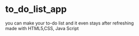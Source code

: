 # to_do_list_app
you can make your to-do list and it even stays after refreshing  
made with HTML5,CSS, Java Script

